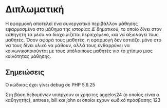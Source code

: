 # Διπλωματική

Η εφαρμογή αποτελεί ένα συνεργατικό περιβάλλον μάθησης εφαρμοσμένο στο
μάθημα της ιστορίας Δ’ δημοτικού, το οποίο δίνει στον καθηγητή τα μέσα να διαχειρίζεται
περιεχόμενο, και να αξιολογεί τους μαθητές. Όσον αφορά τους μαθητές, η εφαρμογή δεν
εστιάζει μόνο στο να τους δίνει υλικό να μάθουν, αλλά τους ενθαρρύνει να
κοινωνικοποιούνται με τους υπόλοιπους μαθητές για το χτίσιμο μιας κοινότητας μάθησης.

## Σημειώσεις

Ο κώδικας έχει γίνει debug σε PHP 5.6.25

Στη βάση δεδομένων υπάρχουν οι χρήστες aggelos24 (ο οποίος είναι ο καθηγητής), antreas, bill και john οι οποίοι εχουν κωδικό πρόσβασης 123
